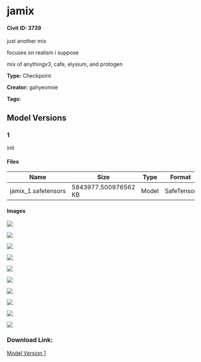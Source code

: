 # jamix

#### Civit ID: 3739

<p>just another mix</p><p>focuses on realism i suppose</p><p>mix of anythingv3, cafe, elysium, and protogen</p>

**Type:** Checkpoint

**Creator:** gahyeonnie

**Tags:** 

## Model Versions

### 1

<p>init</p>

#### Files

| Name | Size | Type | Format | Download Url | AutoV1 | AutoV2 | SHA256 | CRC32 | BLAKE3 |
| --- | --- | --- | --- | --- | --- | --- | --- | --- | --- |
| jamix_1.safetensors | 5843977.500976562 KB | Model | SafeTensor | https://civitai.com/api/download/models/4133 | 0C0C8DE9 | DB6CBBAC3D | DB6CBBAC3DFD9ECFAFDE57091F5323A223CF861AAE69B28752944A2E2555585A | 2575A848 | 81CDF38966283D697FF73893911C5019096CD077C330A19FF046215E42861D61 |

#### Images

<p><img src="https://image.civitai.com/xG1nkqKTMzGDvpLrqFT7WA/9e13c266-78cb-4df6-398a-201d9ca3ab00/width=450/26429.jpeg" /></p>

<p><img src="https://image.civitai.com/xG1nkqKTMzGDvpLrqFT7WA/e9885e1c-3c23-4a9b-7431-52e8e0067700/width=450/26428.jpeg" /></p>

<p><img src="https://image.civitai.com/xG1nkqKTMzGDvpLrqFT7WA/ab606739-1867-4d97-3dcc-6d49ca444700/width=450/26427.jpeg" /></p>

<p><img src="https://image.civitai.com/xG1nkqKTMzGDvpLrqFT7WA/58e5bcf1-0064-4fa8-1ed5-c3fea347be00/width=450/26426.jpeg" /></p>

<p><img src="https://image.civitai.com/xG1nkqKTMzGDvpLrqFT7WA/468725ce-db2b-49d6-cfcc-8a86648d7800/width=450/26425.jpeg" /></p>

<p><img src="https://image.civitai.com/xG1nkqKTMzGDvpLrqFT7WA/3d16e92a-1181-4e80-1465-e2c02fac5400/width=450/26424.jpeg" /></p>

<p><img src="https://image.civitai.com/xG1nkqKTMzGDvpLrqFT7WA/fdf042cb-5134-45d6-cbfd-14d825151100/width=450/26423.jpeg" /></p>

<p><img src="https://image.civitai.com/xG1nkqKTMzGDvpLrqFT7WA/a4e388e2-90ab-4908-5cfe-cb8c321b0700/width=450/26422.jpeg" /></p>

<p><img src="https://image.civitai.com/xG1nkqKTMzGDvpLrqFT7WA/17ec1f94-52fe-4cd6-d059-da83dcd3b700/width=450/26421.jpeg" /></p>

<p><img src="https://image.civitai.com/xG1nkqKTMzGDvpLrqFT7WA/f0aa0038-e752-43f2-d150-9c11a75dd200/width=450/29224.jpeg" /></p>

### Download Link:

[Model Version 1](https://civitai.com/api/download/models/4133)

